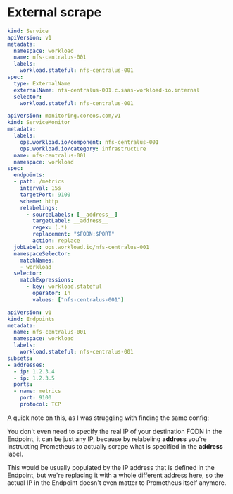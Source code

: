 # External scrape

```yaml
kind: Service
apiVersion: v1
metadata:
  namespace: workload
  name: nfs-centralus-001
  labels:
    workload.stateful: nfs-centralus-001
spec:
  type: ExternalName
  externalName: nfs-centralus-001.c.saas-workload-io.internal
  selector:
    workload.stateful: nfs-centralus-001
```

```yaml
apiVersion: monitoring.coreos.com/v1
kind: ServiceMonitor
metadata:
  labels:
    ops.workload.io/component: nfs-centralus-001
    ops.workload.io/category: infrastructure
  name: nfs-centralus-001
  namespace: workload
spec:
  endpoints:
  - path: /metrics
    interval: 15s
    targetPort: 9100
    scheme: http
    relabelings:
      - sourceLabels: [__address__]
        targetLabel: __address__
        regex: (.*)
        replacement: "$FQDN:$PORT"
        action: replace
  jobLabel: ops.workload.io/nfs-centralus-001
  namespaceSelector:
    matchNames:
    - workload
  selector:
    matchExpressions:
      - key: workload.stateful
        operator: In
        values: ["nfs-centralus-001"]
```

```yaml
apiVersion: v1
kind: Endpoints
metadata:
  name: nfs-centralus-001
  namespace: workload
  labels:
    workload.stateful: nfs-centralus-001
subsets:
- addresses:
  - ip: 1.2.3.4
  - ip: 1.2.3.5
  ports:
  - name: metrics
    port: 9100
    protocol: TCP
```

A quick note on this, as I was struggling with finding the same config:

You don't even need to specify the real IP of your destination FQDN in the Endpoint, it can be just any IP, because by relabeling __address__ you're instructing Prometheus to actually scrape what is specified in the __address__ label.

This would be usually populated by the IP address that is defined in the Endpoint, but we're replacing it with a whole different address here, so the actual IP in the Endpoint doesn't even matter to Prometheus itself anymore.
